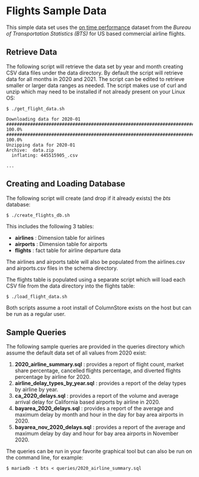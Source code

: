 # Flights Sample Data
This simple data set uses the [on time performance](https://www.transtats.bts.gov/homepage.asp) dataset from the *Bureau of Transportation Statistics (BTS)* for US based commercial airline flights.

## Retrieve Data
The following script will retrieve the data set by year and month creating CSV data files under the data directory. By default the script will retrieve data for all months in 2020 and 2021. The script can be edited to retrieve smaller or larger data ranges as needed. The script makes use of curl and unzip which may need to be installed if not already present on your Linux OS:
```
$ ./get_flight_data.sh

Downloading data for 2020-01
######################################################################### 100.0%
######################################################################### 100.0%
Unzipping data for 2020-01
Archive:  data.zip
  inflating: 445515905_.csv

...

```

## Creating and Loading Database
The following script will create (and drop if it already exists) the *bts* database:
```
$ ./create_flights_db.sh
```
This includes the following 3 tables:

*   **airlines** : Dimension table for airlines
*   **airports** : Dimension table for airports
*   **flights** : fact table for airline departure data

The airlines and airports table will also be populated from the airlines.csv and airports.csv files in the schema directory.

The flights table is populated using a separate script which will load each CSV file from the data directory into the flights table:
```
$ ./load_flight_data.sh
```

Both scripts assume a root install of ColumnStore exists on the host but can be run as a regular user.

## Sample Queries
The following sample queries are provided in the queries directory which assume the default data set of all values from 2020 exist:

1.  **2020_airline_summary.sql** : provides a report of flight count, market share percentage, cancelled flights percentage, and diverted flights percentage by airline for 2020.
2.  **airline_delay_types_by_year.sql** : provides a report of the delay types by airline by year.
3.  **ca_2020_delays.sql** : provides a report of the volume and average arrival delay for California based airports by airline in 2020.
4.  **bayarea_2020_delays.sql** : provides a report of the average and maximum delay by month and hour in the day for bay area airports in 2020.
5.  **bayarea_nov_2020_delays.sql** : provides a report of the average and maximum delay by day and hour for bay area airports in November 2020.

The queries can be run in your favorite graphical tool but can also be run on the command line, for example:
```
$ mariadb -t bts < queries/2020_airline_summary.sql
```
